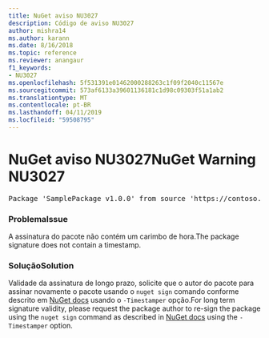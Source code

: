 ```yaml
---
title: NuGet aviso NU3027
description: Código de aviso NU3027
author: mishra14
ms.author: karann
ms.date: 8/16/2018
ms.topic: reference
ms.reviewer: anangaur
f1_keywords:
- NU3027
ms.openlocfilehash: 5f531391e01462000288263c1f09f2040c11567e
ms.sourcegitcommit: 573af6133a39601136181c1d98c09303f51a1ab2
ms.translationtype: MT
ms.contentlocale: pt-BR
ms.lasthandoff: 04/11/2019
ms.locfileid: "59508795"
---
```

# <a name="nuget-warning-nu3027"></a><span data-ttu-id="d0ad5-103">NuGet aviso NU3027</span><span class="sxs-lookup"><span data-stu-id="d0ad5-103">NuGet Warning NU3027</span></span>

<pre>Package 'SamplePackage v1.0.0' from source 'https://contoso.com/index.json': The signature should be timestamped to enable long-term signature validity after the certificate has expired.</pre>

### <a name="issue"></a><span data-ttu-id="d0ad5-104">Problema</span><span class="sxs-lookup"><span data-stu-id="d0ad5-104">Issue</span></span>

<span data-ttu-id="d0ad5-105">A assinatura do pacote não contém um carimbo de hora.</span><span class="sxs-lookup"><span data-stu-id="d0ad5-105">The package signature does not contain a timestamp.</span></span>


### <a name="solution"></a><span data-ttu-id="d0ad5-106">Solução</span><span class="sxs-lookup"><span data-stu-id="d0ad5-106">Solution</span></span>

<span data-ttu-id="d0ad5-107">Validade da assinatura de longo prazo, solicite que o autor do pacote para assinar novamente o pacote usando o `nuget sign` comando conforme descrito em [NuGet docs](https://docs.microsoft.com/en-us/nuget/create-packages/sign-a-package) usando o `-Timestamper` opção.</span><span class="sxs-lookup"><span data-stu-id="d0ad5-107">For long term signature validity, please request the package author to re-sign the package using the `nuget sign` command as described in [NuGet docs](https://docs.microsoft.com/en-us/nuget/create-packages/sign-a-package) using the `-Timestamper` option.</span></span>


